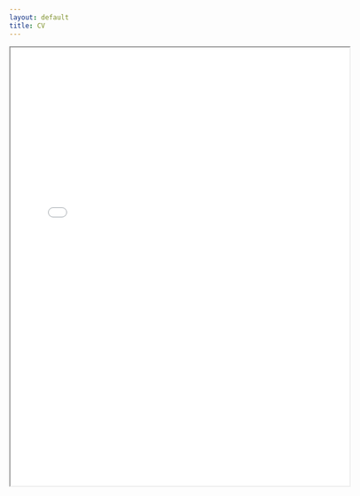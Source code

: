 ```yaml
---
layout: default
title: CV
---
```


<div class="pdf-page">
  <iframe src="/assets/cv/cv.pdf" width="612" height="792"></iframe>
</div>
